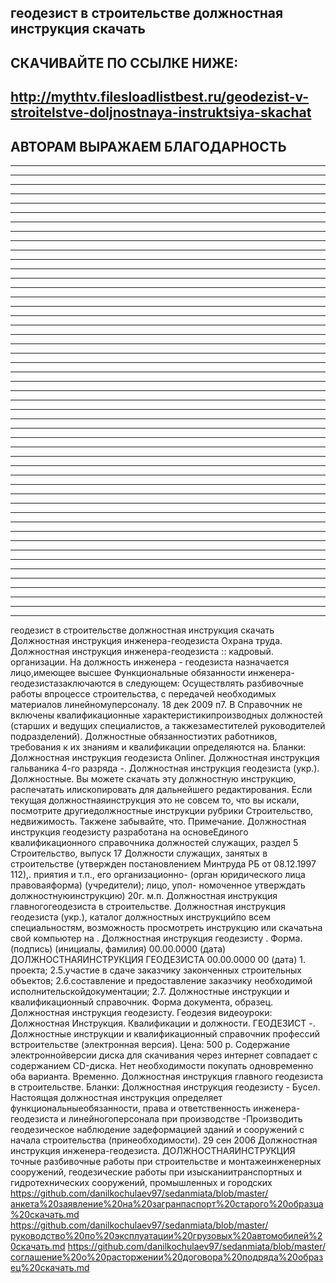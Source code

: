 геодезист в строительстве должностная инструкция скачать
--------------------------------------------------
СКАЧИВАЙТЕ ПО ССЫЛКЕ НИЖЕ:
--------------------------------------------------
http://mythtv.filesloadlistbest.ru/geodezist-v-stroitelstve-doljnostnaya-instruktsiya-skachat
--------------------------------------------------
АВТОРАМ ВЫРАЖАЕМ БЛАГОДАРНОСТЬ
--------------------------------------------------
--------------------------------------------------
--------------------------------------------------
--------------------------------------------------
--------------------------------------------------
--------------------------------------------------
--------------------------------------------------
--------------------------------------------------
--------------------------------------------------
--------------------------------------------------
--------------------------------------------------
--------------------------------------------------
--------------------------------------------------
--------------------------------------------------
--------------------------------------------------
--------------------------------------------------
--------------------------------------------------
--------------------------------------------------
--------------------------------------------------
--------------------------------------------------
--------------------------------------------------
--------------------------------------------------
--------------------------------------------------
--------------------------------------------------
--------------------------------------------------
--------------------------------------------------
--------------------------------------------------
--------------------------------------------------
--------------------------------------------------
--------------------------------------------------
--------------------------------------------------
--------------------------------------------------
--------------------------------------------------
--------------------------------------------------
--------------------------------------------------
--------------------------------------------------
--------------------------------------------------
--------------------------------------------------
--------------------------------------------------
--------------------------------------------------
--------------------------------------------------
--------------------------------------------------
--------------------------------------------------
--------------------------------------------------
--------------------------------------------------
--------------------------------------------------
--------------------------------------------------
--------------------------------------------------
--------------------------------------------------
--------------------------------------------------
геодезист в строительстве должностная инструкция скачать Должностная инструкция инженера-геодезиста  Охрана труда. Должностная инструкция инженера-геодезиста :: кадровый. организации. На должность инженера - геодезиста назначается лицо,имеющее высшее  Функциональные обязанности инженера-геодезистазаключаются в следующем:  Осуществлять разбивочные работы впроцессе строительства, с передачей необходимых материалов линейномуперсоналу. 18 дек 2009  п7. В Справочник не включены квалификационные характеристикипроизводных должностей (старших и ведущих специалистов, а такжезаместителей руководителей подразделений). Должностные обязанностиэтих работников, требования к их знаниям и квалификации определяются на. Бланки: Должностная инструкция геодезиста Onliner. Должностная инструкция гальваника 4-го разряда -. Должностная инструкция геодезиста (укр.). Должностные. Вы можете скачать эту должностную инструкцию, распечатать илископировать для дальнейшего редактирования. Если текущая должностнаяинструкция  это не совсем то, что вы искали, посмотрите другиедолжностные инструкции рубрики Строительство, недвижимость. Такжене забывайте, что. Примечание. Должностная инструкция геодезисту разработана на основеЕдиного квалификационного справочника должностей служащих, раздел 5 Строительство, выпуск 17 Должности служащих, занятых в строительстве (утвержден постановлением Минтруда РБ от 08.12.1997  112),. приятия и т.п., его организационно- (орган юридического лица правоваяформа) (учредители); лицо, упол- номоченное утверждать должностнуюинструкцию)    20г. м.п. Должностная инструкция главногогеодезиста в строительстве. Должностная инструкция геодезиста (укр.), каталог должностных инструкцийпо всем специальностям, возможность просмотреть инструкцию или скачатьна свой компьютер на . Должностная инструкция геодезисту . Форма. (подпись) (инициалы, фамилия) 00.00.0000 (дата) ДОЛЖНОСТНАЯИНСТРУКЦИЯ ГЕОДЕЗИСТА 00.00.0000  00 (дата) 1.  проекта; 2.5.участие в сдаче заказчику законченных строительных объектов; 2.6.составление и предоставление заказчику необходимой исполнительскойдокументации; 2.7.
Должностные инструкции и квалификационный справочник. Форма документа, образец. Должностная инструкция геодезисту. Геодезия видеоуроки: Должностная Инструкция. Квалификации и должности.  ГЕОДЕЗИСТ -. Должностные инструкции и квалификационный справочник профессий встроительстве (электронная версия). Цена: 500 р. Содержание электроннойверсии диска для скачивания через интернет совпадает с содержанием CD-диска. Нет необходимости покупать одновременно оба варианта. Временно. Должностная инструкция главного геодезиста в строительстве. Бланки: Должностная инструкция геодезисту - Бусел. Настоящая должностная инструкция определяет функциональныеобязанности, права и ответственность инженера-геодезиста и линейногоперсонала при производстве  -Производить геодезическое наблюдение задеформацией зданий и сооружений с начала строительства (принеобходимости). 29 сен 2006  Должностная инструкция инженера-геодезиста. ДОЛЖНОСТНАЯИНСТРУКЦИЯ  точные разбивочные работы при строительстве и монтажеинженерных сооружений, геодезические работы при изысканиитранспортных и гидротехнических сооружений, промышленных и городских
https://github.com/danilkochulaev97/sedanmiata/blob/master/анкета%20заявление%20на%20загранпаспорт%20старого%20образца%20скачать.md
https://github.com/danilkochulaev97/sedanmiata/blob/master/руководство%20по%20эксплуатации%20грузовых%20автомобилей%20скачать.md
https://github.com/danilkochulaev97/sedanmiata/blob/master/соглашение%20о%20расторжении%20договора%20подряда%20образец%20скачать.md